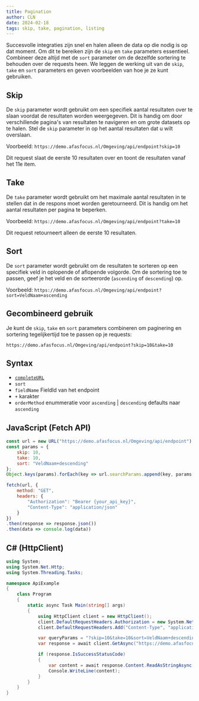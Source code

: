```yaml
---
title: Pagination
author: CLN
date: 2024-02-18
tags: skip, take, pagination, listing
---
```


Succesvolle integraties zijn snel en halen alleen de data op die nodig is op dat moment. Om dit te bereiken zijn de `skip` en `take` parameters essentieel. Combineer deze altijd met de `sort` parameter om de dezelfde sortering te behouden over de requests heen. We leggen de werking uit van de `skip`, `take` en `sort` parameters en geven voorbeelden van hoe je ze kunt gebruiken.

## Skip

De `skip` parameter wordt gebruikt om een specifiek aantal resultaten over te slaan voordat de resultaten worden weergegeven. Dit is handig om door verschillende pagina's van resultaten te navigeren en om grote datasets  op te halen. Stel de `skip` parameter in op het aantal resultaten dat u wilt overslaan.

Voorbeeld: `https://demo.afasfocus.nl/Omgeving/api/endpoint?skip=10`

Dit request slaat de eerste 10 resultaten over en toont de resultaten vanaf het 11e item.

## Take

De `take` parameter wordt gebruikt om het maximale aantal resultaten in te stellen dat in de respons moet worden geretourneerd. Dit is handig om het aantal resultaten per pagina te beperken.

Voorbeeld: `https://demo.afasfocus.nl/Omgeving/api/endpoint?take=10`

Dit request retourneert alleen de eerste 10 resultaten.

## Sort

De `sort` parameter wordt gebruikt om de resultaten te sorteren op een specifiek veld in oplopende of aflopende volgorde. Om de sortering toe te passen, geef je het veld en de sorteerorde (`ascending` of `descending`) op.

Voorbeeld: `https://demo.afasfocus.nl/Omgeving/api/endpoint?sort=VeldNaam+ascending`

## Gecombineerd gebruik

Je kunt de `skip`, `take` en `sort` parameters combineren om paginering en sortering tegelijkertijd toe te passen op je requests:

`https://demo.afasfocus.nl/Omgeving/api/endpoint?skip=10&take=10`

## Syntax

- [`completeURL`](https://docs.afas.help/sb/nl/Concepten#complete-url)
- `sort`
- `fieldName` FieldId van het endpoint
- `+` karakter
- `orderMethod` enummeratie voor `ascending` | `descending` defaults naar `ascending`

## JavaScript (Fetch API)

```javascript
const url = new URL("https://demo.afasfocus.nl/Omgeving/api/endpoint");
const params = {
    skip: 10,
    take: 10,
    sort: "VeldNaam+descending"
};
Object.keys(params).forEach(key => url.searchParams.append(key, params[key]));

fetch(url, {
    method: "GET",
    headers: {
        "Authorization": "Bearer {your_api_key}",
        "Content-Type": "application/json"
    }
})
.then(response => response.json())
.then(data => console.log(data))
```

## C# (HttpClient)

```csharp
using System;
using System.Net.Http;
using System.Threading.Tasks;

namespace ApiExample
{
    class Program
    {
        static async Task Main(string[] args)
        {
            using HttpClient client = new HttpClient();
            client.DefaultRequestHeaders.Authorization = new System.Net.Http.Headers.AuthenticationHeaderValue("Bearer", "{your_api_key}");
            client.DefaultRequestHeaders.Add("Content-Type", "application/json");

            var queryParams = "?skip=10&take=10&sort=VeldNaam+descending";
            var response = await client.GetAsync("https://demo.afasfocus.nl/Omgeving/api/endpoint" + queryParams);

            if (response.IsSuccessStatusCode)
            {
                var content = await response.Content.ReadAsStringAsync();
                Console.WriteLine(content);
            }
        }
    }
}
```
